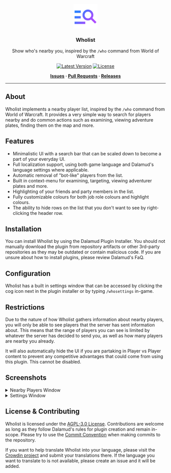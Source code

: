 <div align="center">

<img src="./.assets/Icons/icon.png" alt="Wholist Logo" width="15%">
  
### Wholist

Show who's nearby you, inspired by the `/who` command from World of Warcraft 

[![Latest Version](https://img.shields.io/github/v/release/BitsOfAByte/Wholist?color=blue&label=Latest%20Version)](https://github.com/BitsOfAByte/Wholist/releases/latest)
[![License](https://img.shields.io/github/license/BitsOfAByte/Wholist?color=blue)](https://github.com/BitsOfAByte/Wholist/blob/main/LICENSE)

**[Issues](https://github.com/BitsOfAByte/Wholist/issues) · [Pull Requests](https://github.com/BitsOfAByte/Wholist/pulls) · [Releases](https://github.com/BitsOfAByte/Wholist/releases/latest)**

</div>

---

## About

Wholist implements a nearby player list, inspired by the `/who` command from World of Warcraft. It provides a very simple way to search for players nearby and do common actions such as examining, viewing adventure plates, finding them on the map and more.

## Features

- Minimalistic UI with a search bar that can be scaled down to become a part of your everyday UI.
- Full localization support, using both game language and Dalamud's language settings where applicable.
- Automatic removal of "bot-like" players from the list.
- Built in context-menu for examining, targeting, viewing adventurer plates and more.
- Highlighting of your friends and party members in the list.
- Fully customizable colours for both job role colours and highlight colours.
- The ability to hide rows on the list that you don't want to see by right-clicking the header row.

## Installation

You can install Wholist by using the Dalamud Plugin Installer. You should not manually download the plugin from repository artifacts or other 3rd-party repositories as they may be outdated or contain malicious code. If you are unsure about how to install plugins, please review Dalamud's FaQ.

## Configuration

Wholist has a built in settings window that can be accessed by clicking the cog icon next in the plugin installer or by typing `/whosettings` in-game.

## Restrictions

Due to the nature of how Wholist gathers information about nearby players, you will only be able to see players that the server has sent information about. This means that the range of players you can see is limited by whatever the server has decided to send you, as well as how many players are nearby you already.

It will also automatically hide the UI if you are partaking in Player vs Player content to prevent any competitive advantages that could come from using this plugin. This cannot be disabled.

## Screenshots
<details>
<summary>Nearby Players Window</summary>
<img src="./.assets/Screenshots/screenshot1.png" alt="Screenshot 1" width="50%">
</details>

<details>
<summary>Settings Window</summary>
<img src="./.assets/Screenshots/screenshot2.png" alt="Screenshot 2" width="65%">
</details>

## License & Contributing

Wholist is licensed under the [AGPL-3.0 License](https://github.com/BitsOfAByte/Wholist/blob/main/LICENSE). Contributions are welcome as long as they follow Dalamud's rules for plugin creation and remain in-scope. Please try to use the [Commit Convention](https://github.com/BitsOfAByte/Wholist/blob/main/COMMIT_CONVENTION.md) when making commits to the repository.

If you want to help translate Wholist into your language, please visit the [Crowdin project](https://crwd.in/wholist) and submit your translations there. If the language you want to translate to is not available, please create an issue and it will be added.